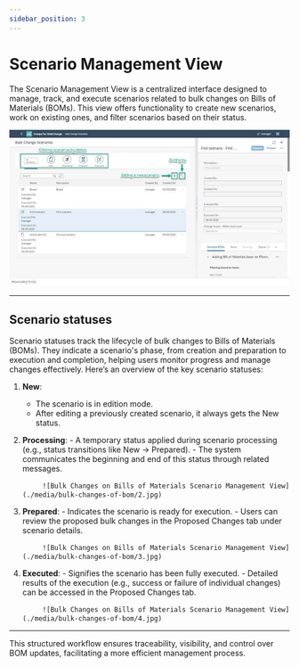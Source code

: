 ```yaml
---
sidebar_position: 3
---
```


# Scenario Management View

The Scenario Management View is a centralized interface designed to manage, track, and execute scenarios related to bulk changes on Bills of Materials (BOMs). This view offers functionality to create new scenarios, work on existing ones, and filter scenarios based on their status.

![Bulk Changes on Bills of Materials Scenario Management View](./media/bulk-changes-of-bom/1.png.jpg)

---

## Scenario statuses

Scenario statuses track the lifecycle of bulk changes to Bills of Materials (BOMs). They indicate a scenario's phase, from creation and preparation to execution and completion, helping users monitor progress and manage changes effectively. Here’s an overview of the key scenario statuses:

1. **New**:
    - The scenario is in edition mode.
    - After editing a previously created scenario, it always gets the New status.

2. **Processing**:
        -  A temporary status applied during scenario processing (e.g., status transitions like New → Prepared).
        - The system communicates the beginning and end of this status through related messages.

            ![Bulk Changes on Bills of Materials Scenario Management View](./media/bulk-changes-of-bom/2.jpg)

3. **Prepared**:
        - Indicates the scenario is ready for execution.
        - Users can review the proposed bulk changes in the Proposed Changes tab under scenario details.

            ![Bulk Changes on Bills of Materials Scenario Management View](./media/bulk-changes-of-bom/3.jpg)

4. **Executed**:
        - Signifies the scenario has been fully executed.
        - Detailed results of the execution (e.g., success or failure of individual changes) can be accessed in the Proposed Changes tab.

            ![Bulk Changes on Bills of Materials Scenario Management View](./media/bulk-changes-of-bom/4.jpg)

---
This structured workflow ensures traceability, visibility, and control over BOM updates, facilitating a more efficient management process.
